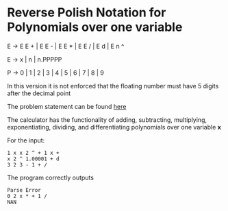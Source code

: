 # Reverse Polish Notation for Polynomials over one variable

E -> E E + | E E - | E E \* | E E / | E d | E n ^

E -> x | n | n.PPPPP

P -> 0 | 1 | 2 | 3 | 4 | 5 | 6 | 7 | 8 | 9

In this version it is not enforced that the floating number must have 5 digits after the decimal point

The problem statement can be found [here](./project.pdf)

The calculator has the functionality of adding, subtracting, multiplying, exponentiating, dividing, and differentiating
polynomials over one variable **x**

For the input:

```
1 x x 2 ^ + 1 x +
x 2 ^ 1.00001 + d
3 2 3 - 1 + /
```

The program correctly outputs

```
Parse Error
0 2 x * + 1 /
NAN
```
